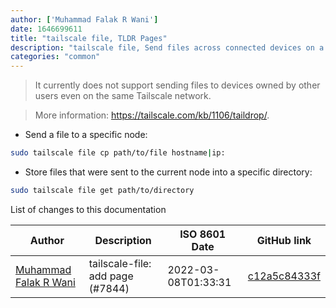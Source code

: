 ```yaml
---
author: ['Muhammad Falak R Wani']
date: 1646699611
title: "tailscale file, TLDR Pages"
description: "tailscale file, Send files across connected devices on a Tailscale network."
categories: "common"
---
```

> It currently does not support sending files to devices owned by other users even on the same Tailscale network.

> More information: <https://tailscale.com/kb/1106/taildrop/>.

- Send a file to a specific node:

```bash
sudo tailscale file cp path/to/file hostname|ip:
```

- Store files that were sent to the current node into a specific directory:

```bash
sudo tailscale file get path/to/directory
```
List of changes to this documentation


Author | Description | ISO 8601 Date | GitHub link
------|-----|-----|-----
[Muhammad Falak R Wani](mailto:falakreyaz@gmail.com) | tailscale-file: add page (#7844) | 2022-03-08T01:33:31 | [c12a5c84333f](https://github.com/tldr-pages/tldr/commit/c12a5c84333fb51372ee3a2e466c1150817c6078)


